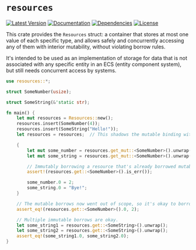 # `resources`
[![Latest Version]][crates.io] [![Documentation]][docs.rs] [![Dependencies]][deps.rs] [![License]](LICENSE.md)

[Latest Version]: https://img.shields.io/crates/v/resources.svg
[crates.io]: https://crates.io/crates/resources
[Documentation]: https://docs.rs/resources/badge.svg
[docs.rs]: https://docs.rs/resources
[Dependencies]: https://deps.rs/repo/github/Ratysz/resources/status.svg
[deps.rs]: https://deps.rs/repo/github/Ratysz/resources
[License]: https://img.shields.io/crates/l/resources.svg

This crate provides the `Resources` struct:
a container that stores at most one value of each specific type,
and allows safely and concurrently accessing any of them with interior mutability,
without violating borrow rules.

It's intended to be used as an implementation of storage for data that is not
associated with any specific entity in an ECS (entity component system),
but still needs concurrent access by systems.

```rust
use resources::*;

struct SomeNumber(usize);

struct SomeString(&'static str);

fn main() {
    let mut resources = Resources::new();
    resources.insert(SomeNumber(4));
    resources.insert(SomeString("Hello!"));
    let resources = resources;  // This shadows the mutable binding with an immutable one.

    {
        let mut some_number = resources.get_mut::<SomeNumber>().unwrap();
        let mut some_string = resources.get_mut::<SomeNumber>().unwrap();

        // Immutably borrowing a resource that's already borrowed mutably is not allowed.
        assert!(resources.get::<SomeNumber>().is_err());

        some_number.0 = 2;
        some_string.0 = "Bye!";
    }

    // The mutable borrows now went out of scope, so it's okay to borrow again however needed.
    assert_eq!(resources.get::<SomeNumber>().0, 2);

    // Multiple immutable borrows are okay.
    let some_string1 = resources.get::<SomeString>().unwrap();
    let some_string2 = resources.get::<SomeString>().unwrap();
    assert_eq!(some_string1.0, some_string2.0);
}
```